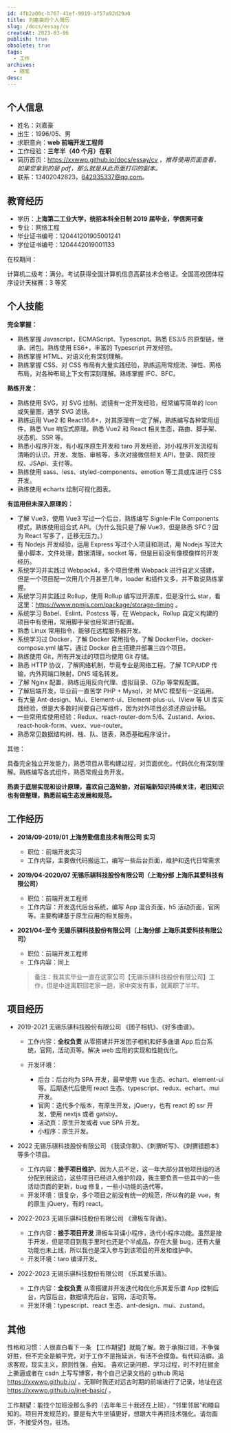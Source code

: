 ```yaml
---
id: 4fb2a00c-b767-41ef-9919-af57a92d29a0
title: 刘嘉豪的个人简历
slug: /docs/essay/cv
createAt: 2023-03-06
publish: true
obsolete: true
tags:
  - 工作
archives:
  - 随笔
desc:
---
```


## 个人信息

- 姓名：刘嘉豪
- 出生：1996/05、男
- 求职意向：**web 前端开发工程师**
- 工作经验：**三年半（40 个月）在职**
- 简历首页：https://xxwwp.github.io/docs/essay/cv ，_推荐使用页面查看，如果您拿到的是 pdf，那么就是从此页面打印的副本。_
- 联系：13402042823，842935337@qq.com。
<!-- - 联系：842935337@qq.com 或扫微信，抱歉不便提供手机号，骚扰电话太多。

  <img src="https://xxwwp.top/assets/20230306095121.jpg" width="250px" style="margin:0.5em;" alt="微信" /> -->

## 教育经历

- 学历：**上海第二工业大学，统招本科全日制 2019 届毕业，学信网可查**
- 专业：网络工程
- 毕业证书编号：120441201905001241
- 学位证书编号：1204442019001133

在校期间：

计算机二级考：满分。考试获得全国计算机信息高薪技术合格证。全国高校团体程序设计天梯赛：3 等奖

## 个人技能

**完全掌握：**

- 熟练掌握 Javascript，ECMAScript、Typescript。熟悉 ES3/5 的原型链，继承、闭包。熟练使用 ES6+，丰富的 Typescript 开发经验。
- 熟练掌握 HTML、对语义化有深刻理解。
- 熟练掌握 CSS、对 CSS 布局有大量实践经验，熟练运用常规流、弹性、网格布局，对各种布局上下文有深刻理解。熟练掌握 IFC、BFC。

**熟练开发：**

- 熟练使用 SVG，对 SVG 绘制、滤镜有一定开发经验，经常编写简单的 Icon 或矢量图，通学 SVG 滤镜。
- 熟练运用 Vue2 和 React16.8+，对其原理有一定了解，熟练编写各种常用组件，熟悉 Vue 响应式原理。熟悉 Vue2 和 React 相关生态，路由、脚手架、状态机、SSR 等。
- 熟悉小程序开发，有小程序原生开发和 taro 开发经验，对小程序开发流程有清晰的认识，开发、发版、审核等，多次对接微信相关 API，登录、网页授权、JSApi、支付等。
- 熟练使用 sass、less、styled-components、emotion 等工具或库进行 CSS 开发。
- 熟练使用 echarts 绘制可视化图表。

**有运用但未深入原理的：**

- 了解 Vue3，使用 Vue3 写过一个后台，熟练编写 Signle-File Components 模式，熟练使用组合式 API。（为什么我只是了解 Vue3，但是熟悉 SFC？因为 React 写多了，迁移无压力。）
- 有 Nodejs 开发经验，运用 Express 写过个人项目和测试，用 Nodejs 写过大量小脚本，文件处理，数据清理，socket 等，但是目前没有像模像样的开发经历。
- 系统学习并实践过 Webpack4，多个项目使用 Webpack 进行自定义搭建，但是一个项目配一次用几个月甚至几年，loader 和插件又多，并不敢说熟练掌握。
- 系统学习并实践过 Rollup，使用 Rollup 编写过开源库，但是没什么 star，看这里：https://www.npmjs.com/package/storage-timing 。
- 系统学习 Babel、Eslint、Postcss 等，在 Webpack，Rollup 自定义构建的项目中有使用，常用脚手架也经常进行配置。
- 熟悉 Linux 常用指令，能够在远程服务器开发。
- 系统学习过 Docker，了解 Docker 常用指令，了解 DockerFile，docker-compose.yml 编写，通过 Docker 自主搭建并部署三四个项目。
- 熟练使用 Git，所有开发过的项目均使用 Git 存储。
- 熟悉 HTTP 协议，了解网络机制，毕竟专业是网络工程。了解 TCP/UDP 传输，内外网端口映射，DNS 域名转发。
- 了解 Nginx 配置，熟练运用反向代理、虚拟目录、GZip 等常规配置。
- 了解后端开发，毕业前一直苦学 PHP + Mysql，对 MVC 模型有一定运用。
- 有大量 Ant-design、Mui、Element-ui、Element-plus-ui、IView 等 UI 库实践经验，但是大多数时间要自己写组件，因为对外项目必须还原设计稿。
- 一些常用库使用经验：Redux、react-router-dom 5/6、Zustand、Axios、react-hook-form、vuex、vue-router。
- 熟悉常见数据结构树、栈、队、链表，熟悉基础程序设计。

其他：

具备完全独立开发能力，熟悉项目从零构建过程，对页面优化，代码优化有深刻理解。熟练编写各式组件，熟悉常规业务开发。

**热衷于底层实现和设计原理，喜欢自己造轮胎，对前端新知识持续关注，老旧知识也有做整理，熟悉前端生态发展和规范。**

## 工作经历

- **2018/09-2019/01 上海劳勤信息技术有限公司 实习**

  - 职位：前端开发实习
  - 工作内容，主要做代码搬运工，编写一些后台页面，维护和迭代日常需求

- **2019/04-2020/07 无锡乐骐科技股份有限公司（上海分部 上海乐其爱科技有限公司）**

  - 职位：前端开发工程师
  - 工作内容：开发迭代后台系统，编写 App 混合页面，h5 活动页面，官网等。主要构建基于原生应用的相关服务。

- **2021/04-至今 无锡乐骐科技股份有限公司（上海分部 上海乐其爱科技有限公司）**

  - 职位：前端开发工程师
  - 工作内容：同上

  > 备注：我其实毕业一直在这家公司【无锡乐骐科技股份有限公司】工作，但是中途离职回老家一趟，家中突发有事，就离职了半年。

## 项目经历

- 2019-2021 无锡乐骐科技股份有限公司 《团子相机》、《好多曲谱》。

  - 工作内容：**全权负责** 从零搭建并开发团子相机和好多曲谱 App 后台系统，官网，活动页等。解决 web 应用的实现和性能优化。
  - 开发环境：

    - 后台：后台均为 SPA 开发，最早使用 vue 生态、echart、element-ui 等。后期迭代后使用 react 生态、typescript、redux、echart、mui 开发。
    - 官网：迭代多个版本，有原生开发，jQuery，也有 react 的 ssr 开发，使用 nextjs 或者 gatsby。
    - 活动页：原生开发或者 vue SPA 开发。
    - 小程序：原生开发。

- 2022 无锡乐骐科技股份有限公司 《我读你默》、《刺猬听写》、《刺猬错题本》 等多个项目。

  - 工作内容：**接手项目维护**。因为人员不足，这一年大部分其他项目组的活分配到我这边，这些项目已经进入维护阶段，我主要负责一些其中的一些活动页面的更新，bug 修复，一些小功能的迭代等。
  - 开发环境：很复杂，多个项目之前没有统一的规范，所以有的是 vue，有的原生 jQuery，有的 react。

- 2022-2023 无锡乐骐科技股份有限公司 《滑板车背诵》。

  - 工作内容：**接手项目开发** 滑板车背诵小程序，迭代小程序功能。虽然是接手开发，但是项目到我手里时也还是个半成品，存在大量 bug，还有大量功能也未上线，所以我也是深入参与到该项目的开发和维护中。
  - 开发环境：taro 编译开发。

- 2022-2023 无锡乐骐科技股份有限公司 《乐其爱乐谱》。

  - 工作内容：**全权负责** 从零搭建并开发迭代和优化乐其爱乐谱 App 控制后台，内容后台，数据填充后台，官网，活动页等。
  - 开发环境：typescript、react 生态、ant-design、mui、zustand。

## 其他

性格和习惯：人很直白看下一条 【工作期望】就能了解。敢于承担过错，不争强好胜，但不完全是躺平党，对于工作不是拖延派，有活不会摸鱼。有代码洁癖。追求客观，现实主义，原则性强，自知。
喜欢记录问题、学习过程，时不时在掘金上撕逼或者在 csdn 上写写博客，有个自己记录文档的 github 网站 https://xxwwp.github.io/ 。无聊时我还对远古时期的前端进行了记录，地址在这 https://xxwwp.github.io/jnet-basic/ 。

工作期望：能找个加班没那么多的（去年年三十我还在上班），“邻里邻居”和睦自知的。项目开发规范的，要是有大牛坐镇更好，想跟大牛再把技术强化。请勿画饼，不接受外包，驻场。
